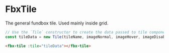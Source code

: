 # FbxTile
The general fundbox tile.
Used mainly inside grid.

```js
// Use the `Tile` constructor to create the data passed to tile component
const tileData = new Tile(tileName, imageNormal, imageHover, imageDisabled, hoverColor, isEnabled, isConnected, metadata);
```

```html
<fbx-tile :tile="tileData"></fbx-tile>
```
